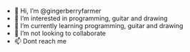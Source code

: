 - 👋 Hi, I’m @gingerberryfarmer
- 👀 I’m interested in programming, guitar and drawing
- 🌱 I’m currently learning programming, guitar and drawing
- 💞️ I’m not looking to collaborate
- 📫 Dont reach me

<!---
gingerberryfarmer/gingerberryfarmer is a ✨ special ✨ repository because its `README.md` (this file) appears on your GitHub profile.
You can click the Preview link to take a look at your changes.
--->
